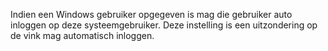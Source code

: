 Indien een Windows gebruiker opgegeven is mag die gebruiker auto inloggen op deze systeemgebruiker. Deze instelling is een uitzondering op de vink mag automatisch inloggen.